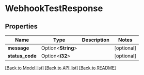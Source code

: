 # WebhookTestResponse

## Properties

| Name            | Type               | Description | Notes      |
| --------------- | ------------------ | ----------- | ---------- |
| **message**     | Option<**String**> |             | [optional] |
| **status_code** | Option<**i32**>    |             | [optional] |

[[Back to Model list]](../README#documentation-for-models) [[Back to API list]](../README#documentation-for-api-endpoints) [[Back to README]](../README)
